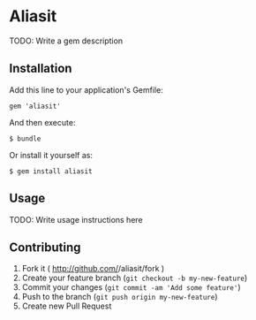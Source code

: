 # Aliasit

TODO: Write a gem description

## Installation

Add this line to your application's Gemfile:

    gem 'aliasit'

And then execute:

    $ bundle

Or install it yourself as:

    $ gem install aliasit

## Usage

TODO: Write usage instructions here

## Contributing

1. Fork it ( http://github.com/<my-github-username>/aliasit/fork )
2. Create your feature branch (`git checkout -b my-new-feature`)
3. Commit your changes (`git commit -am 'Add some feature'`)
4. Push to the branch (`git push origin my-new-feature`)
5. Create new Pull Request
